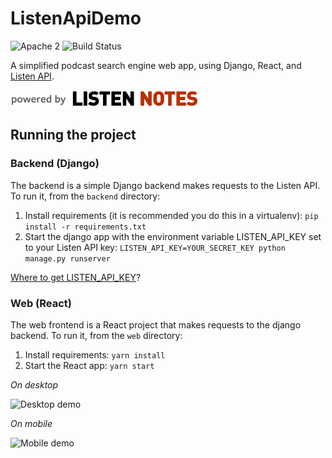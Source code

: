 # ListenApiDemo

![Apache 2](https://img.shields.io/hexpm/l/plug.svg) 
![Build Status](https://travis-ci.com/ListenNotes/ListenApiDemo.svg?branch=master)

A simplified podcast search engine web app, using Django, React, and [Listen API](https://www.listennotes.com/api/).

<a href="https://www.listennotes.com/api/"><img src="https://raw.githubusercontent.com/ListenNotes/ListenApiDemo/master/web/src/powered_by_listennotes.png" width="300" /></a>

## Running the project

### Backend (Django)

The backend is a simple Django backend makes requests to the Listen API. To run it, from the `backend` directory:

1. Install requirements (it is recommended you do this in a virtualenv): `pip install -r requirements.txt`
1. Start the django app with the environment variable LISTEN_API_KEY set to your Listen API key: `LISTEN_API_KEY=YOUR_SECRET_KEY python manage.py runserver`

[Where to get LISTEN_API_KEY](https://www.listennotes.com/api/)?

### Web (React)

The web frontend is a React project that makes requests to the django backend. To run it, from the `web` directory:

1. Install requirements: `yarn install`
1. Start the React app: `yarn start`

*On desktop*

![Desktop demo](https://github.com/wenbinf/ListenApiDemo/blob/master/resources/desktop.png)

*On mobile*

<img src="https://github.com/wenbinf/ListenApiDemo/blob/master/resources/mobile.png" alt="Mobile demo" width="300">
